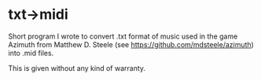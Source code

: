 # txt->midi

Short program I wrote to convert .txt format of music used in the game Azimuth from Matthew D. Steele (see https://github.com/mdsteele/azimuth) into .mid files.

This is given without any kind of warranty.

